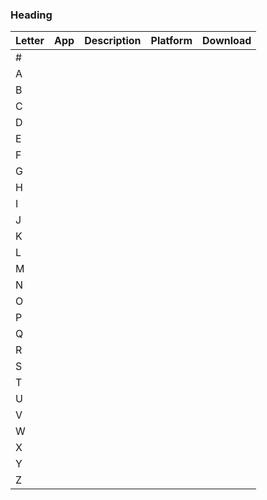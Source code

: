 ### Heading
| Letter | App | Description |Platform| Download |
| --- | --- | --- | ---|--- |
| # | | | | |
| A | | | | |
| B | | | | |
| C | | | | |
| D | | | | |
| E | | | | |
| F | | | | |
| G | | | | |
| H | | | | |
| I | | | | |
| J | | | | |
| K | | | | |
| L | | | | |
| M | | | | |
| N | | | | |
| O | | | | |
| P | | | | |
| Q | | | | |
| R | | | | |
| S | | | | |
| T | | | | |
| U | | | | |
| V | | | | |
| W | | | | |
| X | | | | |
| Y | | | | |
| Z | | | | |